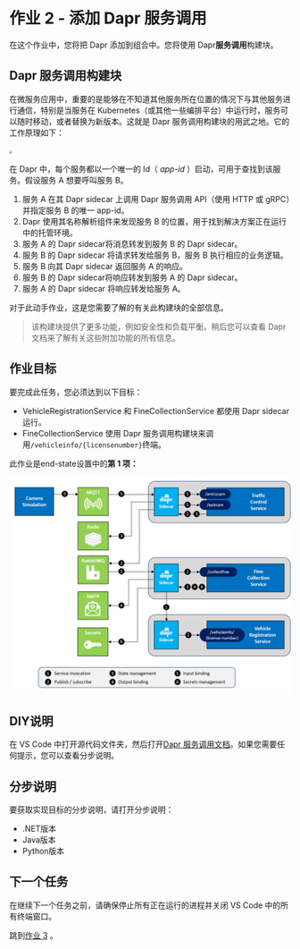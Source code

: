 # 作业 2 - 添加 Dapr 服务调用

在这个作业中，您将把 Dapr 添加到组合中。您将使用 Dapr**服务调用**构建块。

## Dapr 服务调用构建块

在微服务应用中，重要的是能够在不知道其他服务所在位置的情况下与其他服务进行通信，特别是当服务在 Kubernetes（或其他一些编排平台）中运行时，服务可以随时移动，或者替换为新版本。这就是 Dapr 服务调用构建块的用武之地。它的工作原理如下：


<img src="img/service-invocation.png" style="zoom: 33%;">

在 Dapr 中，每个服务都以一个唯一的 Id（ *app-id* ）启动，可用于查找到该服务。假设服务 A 想要呼叫服务 B。

1. 服务 A 在其 Dapr sidecar 上调用 Dapr 服务调用 API（使用 HTTP 或 gRPC）并指定服务 B 的唯一 app-id。
2. Dapr 使用其名称解析组件来发现服务 B 的位置，用于找到解决方案正在运行中的托管环境。
3. 服务 A 的 Dapr sidecar将消息转发到服务 B 的 Dapr sidecar。
4. 服务 B 的 Dapr sidecar 将请求转发给服务 B，服务 B 执行相应的业务逻辑。
5. 服务 B 向其 Dapr sidecar 返回服务 A 的响应。
6. 服务 B 的 Dapr  sidecar将响应转发到服务 A 的 Dapr  sidecar。
7. 服务 A 的 Dapr sidecar 将响应转发给服务 A。

对于此动手作业，这是您需要了解的有关此构建块的全部信息。

> 该构建块提供了更多功能，例如安全性和负载平衡。稍后您可以查看 Dapr 文档来了解有关这些附加功能的所有信息。

## 作业目标

要完成此任务，您必须达到以下目标：

- VehicleRegistrationService 和 FineCollectionService 都使用 Dapr sidecar 运行。
- FineCollectionService 使用 Dapr 服务调用构建块来调用`/vehicleinfo/{licensenumber}`终端。

此作业是end-state设置中的**第 1 项：**


<img src="../img/dapr-setup.png" style="zoom: 67%;">

## DIY说明

在 VS Code 中打开源代码文件夹，然后打开[Dapr 服务调用文档](https://docs.dapr.io/developing-applications/building-blocks/service-invocation/)。如果您需要任何提示，您可以查看分步说明。

## 分步说明

要获取实现目标的分步说明，请打开分步说明：

- .NET版本
- Java版本
- Python版本

## 下一个任务

在继续下一个任务之前，请确保停止所有正在运行的进程并关闭 VS Code 中的所有终端窗口。

跳到[作业 3](../Assignment03/README.md) 。

